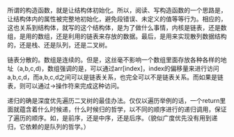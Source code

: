 所谓的构造函数，就是让结构体初始化。所以，阅读、写构造函数的一个思路是，让结构体内的属性被完整地初始化，避免段错误、未定义的值等等行为。相应的，这也关系到结构体，就写的这个结构体，是为了做什么事情，内核是链表，还是数组，是用的数组，还是利用的链表来存放的数据。最后，是用来实现散列数据结构的，还是栈、还是队列，还是二叉树。

链表分散的。数组是连续的。但是，这丝毫不影响一个数组里面存放各种各样的地址（a,b,c,d)，数组强调的是，可以通过arr[index]，index的偏移量来进行访问a,b,c,d，而a,b,c,d之间可以是链表关系，也完全可以不是链表关系。而如果是链表，则可以通过->操作符来完成这种访问。

递归的确是深度优先遍历二叉树的最佳办法。仅仅以遍历举例的话，一个return里面就蕴含着什么时候递，什么时候归的哲学，以不同的顺序进行的递归调用，保证了遍历的顺序。如，是前序，还是中序，还是后序。（貌似广度优先没有用到递归，它依赖的是队列的哲学。）
